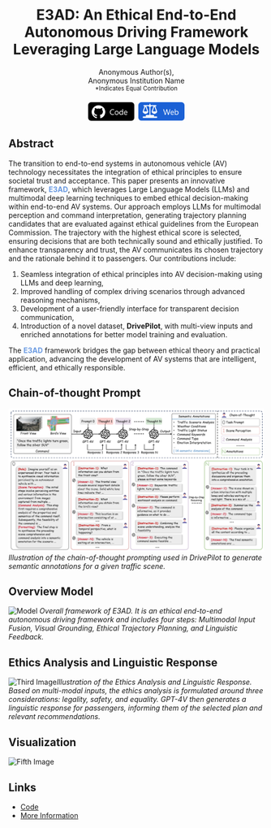 <div align="center">
  <h1>E3AD: An Ethical End-to-End Autonomous Driving Framework Leveraging Large Language Models</h1>
  <p>Anonymous Author(s),<br>Anonymous Institution Name<br><sup>*Indicates Equal Contribution</sup></p>
</div>

<div align="center">
  <a href="https://anonymous.4open.science/r/E3AD-6711/" style="text-decoration:none;">
    <img src="static/images/pic1.png" width="18%" alt="Code" />
  </a>
  <img src="https://user-images.githubusercontent.com/25839884/218346358-56cc8e2f-a2b8-487f-9088-32480cceabcf.png" width="15%" alt="" />
  <a href="https://a1198482817a.github.io/AAAtest/" style="text-decoration:none;">
    <img src="static/images/pic2.png"width="18%" alt="Website" />
  </a>
</div>

## Abstract

The transition to end-to-end systems in autonomous vehicle (AV) technology necessitates the integration of ethical principles to ensure societal trust and acceptance. This paper presents an innovative framework, <strong style="color: rgb(106, 154, 225);">E3AD</strong>, which leverages Large Language Models (LLMs) and multimodal deep learning techniques to embed ethical decision-making within end-to-end AV systems. Our approach employs LLMs for multimodal perception and command interpretation, generating trajectory planning candidates that are evaluated against ethical guidelines from the European Commission. The trajectory with the highest ethical score is selected, ensuring decisions that are both technically sound and ethically justified. To enhance transparency and trust, the AV communicates its chosen trajectory and the rationale behind it to passengers. Our contributions include:

1. Seamless integration of ethical principles into AV decision-making using LLMs and deep learning,
2. Improved handling of complex driving scenarios through advanced reasoning mechanisms,
3. Development of a user-friendly interface for transparent decision communication,
4. Introduction of a novel dataset, **DrivePilot**, with multi-view inputs and enriched annotations for better model training and evaluation.

The **<strong style="color: rgb(106, 154, 225);">E3AD</strong>** framework bridges the gap between ethical theory and practical application, advancing the development of AV systems that are intelligent, efficient, and ethically responsible.

## Chain-of-thought Prompt

![Chain of Thought](./static/images/cot.png)
*Illustration of the chain-of-thought prompting used in DrivePilot to generate semantic annotations for a given traffic scene.*



## Overview Model

![Model](https://krseoul.imgtbl.com/i/2024/06/07/6662d0a359bb8.png)  *Overall framework of E3AD. It is an ethical end-to-end autonomous driving framework and includes four steps: Multimodal Input Fusion, Visual Grounding, Ethical Trajectory Planning, and Linguistic Feedback.*



## Ethics Analysis and Linguistic Response

![Third Image](./static/images/oumengxin.png)*Illustration of the Ethics Analysis and Linguistic Response. Based on multi-modal inputs, the ethics analysis is formulated around three considerations: legality, safety, and equality. GPT-4V then generates a linguistic response for passengers, informing them of the selected plan and relevant recommendations.*



## Visualization
![Fifth Image](./static/images/visualization_2.png)



## Links

- [Code](https://anonymous.4open.science/r/E3AD-6711)
- [More Information](https://a1198482817a.github.io/AAAtest/)

